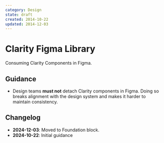 ```yaml
---
category: Design
state: draft
created: 2014-10-22
updated: 2014-12-03
---
```


# Clarity Figma Library

Consuming Clarity Components in Figma.

## Guidance

- Design teams **must not** detach Clarity components in Figma. Doing so breaks alignment with the design system and makes it harder to maintain consistency.

## Changelog

- **2024-12-03**: Moved to Foundation block.
- **2024-10-22**: Initial guidance
